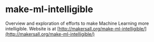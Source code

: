 # make-ml-intelligible

Overview and exploration of efforts to make Machine Learning more intelligible.  Website is at [http://makersall.org/make-ml-intelligible/](http://makersall.org/make-ml-intelligible/)
